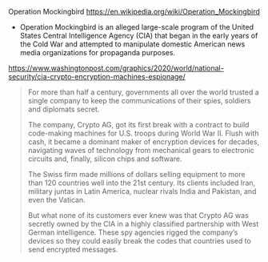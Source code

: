 


Operation Mockingbird https://en.wikipedia.org/wiki/Operation_Mockingbird
- Operation Mockingbird is an alleged large-scale program of the United States
  Central Intelligence Agency (CIA) that began in the early years of the Cold
  War and attempted to manipulate domestic American news media organizations for
  propaganda purposes. 

	

https://www.washingtonpost.com/graphics/2020/world/national-security/cia-crypto-encryption-machines-espionage/

>For more than half a century, governments all over the world trusted a single company to keep the communications of their spies, soldiers and diplomats secret.
>
>The company, Crypto AG, got its first break with a contract to build code-making machines for U.S. troops during World War II. Flush with cash, it became a dominant maker of encryption devices for decades, navigating waves of technology from mechanical gears to electronic circuits and, finally, silicon chips and software.
>
>The Swiss firm made millions of dollars selling equipment to more than 120 countries well into the 21st century. Its clients included Iran, military juntas in Latin America, nuclear rivals India and Pakistan, and even the Vatican.
>
>But what none of its customers ever knew was that Crypto AG was secretly owned by the CIA in a highly classified partnership with West German intelligence. These spy agencies rigged the company’s devices so they could easily break the codes that countries used to send encrypted messages. 

